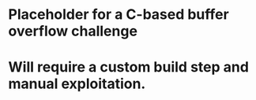 # Placeholder for a C-based buffer overflow challenge

# Will require a custom build step and manual exploitation.
